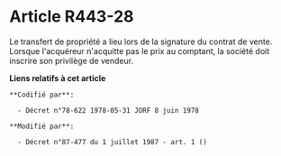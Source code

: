 # Article R443-28

Le transfert de propriété a lieu lors de la signature du contrat de vente. Lorsque l'acquéreur n'acquitte pas le prix au
comptant, la société doit inscrire son privilège de vendeur.

**Liens relatifs à cet article**

	**Codifié par**:

	  - Décret n°78-622 1978-05-31 JORF 8 juin 1978

	**Modifié par**:

	  - Décret n°87-477 du 1 juillet 1987 - art. 1 ()
